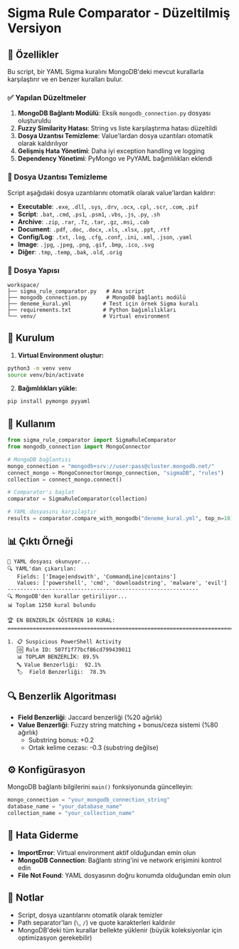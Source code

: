 # Sigma Rule Comparator - Düzeltilmiş Versiyon

## 🚀 Özellikler

Bu script, bir YAML Sigma kuralını MongoDB'deki mevcut kurallarla karşılaştırır ve en benzer kuralları bulur.

### ✅ Yapılan Düzeltmeler

1. **MongoDB Bağlantı Modülü**: Eksik `mongodb_connection.py` dosyası oluşturuldu
2. **Fuzzy Similarity Hatası**: String vs liste karşılaştırma hatası düzeltildi
3. **Dosya Uzantısı Temizleme**: Value'lardan dosya uzantıları otomatik olarak kaldırılıyor
4. **Gelişmiş Hata Yönetimi**: Daha iyi exception handling ve logging
5. **Dependency Yönetimi**: PyMongo ve PyYAML bağımlılıkları eklendi

### 🧹 Dosya Uzantısı Temizleme

Script aşağıdaki dosya uzantılarını otomatik olarak value'lardan kaldırır:

- **Executable**: `.exe`, `.dll`, `.sys`, `.drv`, `.ocx`, `.cpl`, `.scr`, `.com`, `.pif`
- **Script**: `.bat`, `.cmd`, `.ps1`, `.psm1`, `.vbs`, `.js`, `.py`, `.sh`
- **Archive**: `.zip`, `.rar`, `.7z`, `.tar`, `.gz`, `.msi`, `.cab`
- **Document**: `.pdf`, `.doc`, `.docx`, `.xls`, `.xlsx`, `.ppt`, `.rtf`
- **Config/Log**: `.txt`, `.log`, `.cfg`, `.conf`, `.ini`, `.xml`, `.json`, `.yaml`
- **Image**: `.jpg`, `.jpeg`, `.png`, `.gif`, `.bmp`, `.ico`, `.svg`
- **Diğer**: `.tmp`, `.temp`, `.bak`, `.old`, `.orig`

### 📁 Dosya Yapısı

```
workspace/
├── sigma_rule_comparator.py   # Ana script
├── mongodb_connection.py      # MongoDB bağlantı modülü
├── deneme_kural.yml          # Test için örnek Sigma kuralı
├── requirements.txt          # Python bağımlılıkları
└── venv/                     # Virtual environment
```

## 🔧 Kurulum

1. **Virtual Environment oluştur:**
```bash
python3 -m venv venv
source venv/bin/activate
```

2. **Bağımlılıkları yükle:**
```bash
pip install pymongo pyyaml
```

## 🚀 Kullanım

```python
from sigma_rule_comparator import SigmaRuleComparator
from mongodb_connection import MongoConnector

# MongoDB bağlantısı
mongo_connection = "mongodb+srv://user:pass@cluster.mongodb.net/"
connect_mongo = MongoConnector(mongo_connection, "sigmaDB", "rules")
collection = connect_mongo.connect()

# Comparator'ı başlat
comparator = SigmaRuleComparator(collection)

# YAML dosyasını karşılaştır
results = comparator.compare_with_mongodb("deneme_kural.yml", top_n=10)
```

## 📊 Çıktı Örneği

```
📄 YAML dosyası okunuyor...
🔍 YAML'dan çıkarılan:
   Fields: ['Image|endswith', 'CommandLine|contains']
   Values: ['powershell', 'cmd', 'downloadstring', 'malware', 'evil']
------------------------------------------------------------
🔍 MongoDB'den kurallar getiriliyor...
📊 Toplam 1250 kural bulundu

🏆 EN BENZERLİK GÖSTEREN 10 KURAL:
================================================================================

1. 📋 Suspicious PowerShell Activity
   🆔 Rule ID: 507f1f77bcf86cd799439011
   📊 TOPLAM BENZERLİK: 89.5%
   🔤 Value Benzerliği:  92.1%
   🏷️  Field Benzerliği:  78.3%
```

## 🔍 Benzerlik Algoritması

- **Field Benzerliği**: Jaccard benzerliği (%20 ağırlık)
- **Value Benzerliği**: Fuzzy string matching + bonus/ceza sistemi (%80 ağırlık)
  - Substring bonus: +0.2
  - Ortak kelime cezası: -0.3 (substring değilse)

## ⚙️ Konfigürasyon

MongoDB bağlantı bilgilerini `main()` fonksiyonunda güncelleyin:

```python
mongo_connection = "your_mongodb_connection_string"
database_name = "your_database_name" 
collection_name = "your_collection_name"
```

## 🐛 Hata Giderme

- **ImportError**: Virtual environment aktif olduğundan emin olun
- **MongoDB Connection**: Bağlantı string'ini ve network erişimini kontrol edin
- **File Not Found**: YAML dosyasının doğru konumda olduğundan emin olun

## 📝 Notlar

- Script, dosya uzantılarını otomatik olarak temizler
- Path separator'ları (`\`, `/`) ve quote karakterleri kaldırılır
- MongoDB'deki tüm kurallar bellekte yüklenir (büyük koleksiyonlar için optimizasyon gerekebilir)